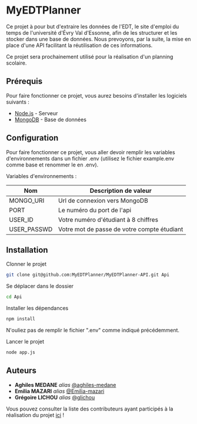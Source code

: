 # MyEDTPlanner

Ce projet à pour but d'extraire les données de l'EDT, le site d'emploi du temps de l'université d'Évry Val d'Essonne, afin de les structurer et les stocker dans une base de données. Nous prevoyons, par la suite, la mise en place d'une API facilitant la réutilisation de ces informations.

Ce projet sera prochainement utilisé pour la réalisation d'un planning scolaire.

## Prérequis

Pour faire fonctionner ce projet, vous aurez besoins d'installer les logiciels suivants :

* [Node.js](https://nodejs.org/) - Serveur
* [MongoDB](https://www.mongodb.com/download-center/community/releases) - Base de données

## Configuration

Pour faire fonctionner ce projet, vous aller devoir remplir les variables d'environnements dans un fichier .env (utilisez le fichier example.env comme base et renommer le en .env).

Variables d'environnements :



|    Nom      |            Description de valeur             |
|-------------|----------------------------------------------|
| MONGO_URI   | Url de connexion vers MongoDB                |
| PORT        | Le numéro du port de l'api                   |
| USER_ID     |  Votre numéro d'étudiant à 8 chiffres        |
| USER_PASSWD |  Votre mot de passe de votre compte étudiant |





## Installation

Clonner le projet

```bash
git clone git@github.com:MyEDTPlanner/MyEDTPlanner-API.git Api
```
Se déplacer dans le dossier

```bash
cd Api
```

Installer les dépendances

```bash
npm install
```

N'ouliez pas de remplir le fichier ".env" comme indiqué précédemment. 

Lancer le projet

```bash
node app.js
```

## Auteurs

- **Aghiles MEDANE** _alias_ [@aghiles-medane](https://github.com/)
- **Emilia MAZARI** _alias_ [@Emilia-mazari](https://github.com/)
- **Grégoire LICHOU** _alias_ [@glichou](https://github.com/)

Vous pouvez consulter la liste des contributeurs ayant participés à la réalisation du projet [ici](https://github.com/glichou/MyEDTScrapper/graphs/contributors) !
